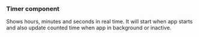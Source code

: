 ### Timer component 

Shows hours, minutes and seconds in real time. It will start when app starts and also update counted time when app in background or inactive.
